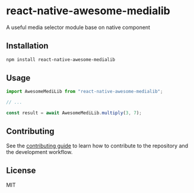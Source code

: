 # react-native-awesome-medialib

A useful media selector module base on native component

## Installation

```sh
npm install react-native-awesome-medialib
```

## Usage

```js
import AwesomeMediLib from "react-native-awesome-medialib";

// ...

const result = await AwesomeMediLib.multiply(3, 7);
```

## Contributing

See the [contributing guide](CONTRIBUTING.md) to learn how to contribute to the repository and the development workflow.

## License

MIT
